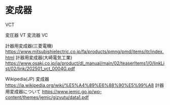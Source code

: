 # 変成器
VCT

変圧器 VT
変流器 VC

計器用変成器(三菱電機)
https://www.mitsubishielectric.co.jp/fa/products/pmng/pmd/items/itr/index.html
計器用変成器(大崎電気工業)
https://www.osaki.co.jp/ja/product/dl_manual/main/02/teaserItems1/0/linkList/02/link/202501_vct_0004G.pdf

Wikipedia(JP) 変成器
https://ja.wikipedia.org/wiki/%E5%A4%89%E6%88%90%E5%99%A8
計器用変成器について
https://www.jemic.go.jp/wp-content/themes/jemic/gizyutu/data1.pdf
